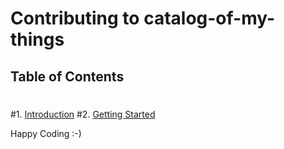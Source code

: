 # Contributing to catalog-of-my-things
 ## Table of Contents
 #
 #1. [Introduction](#introduction)
 #2. [Getting Started](#getting-started)

Happy Coding :-)

